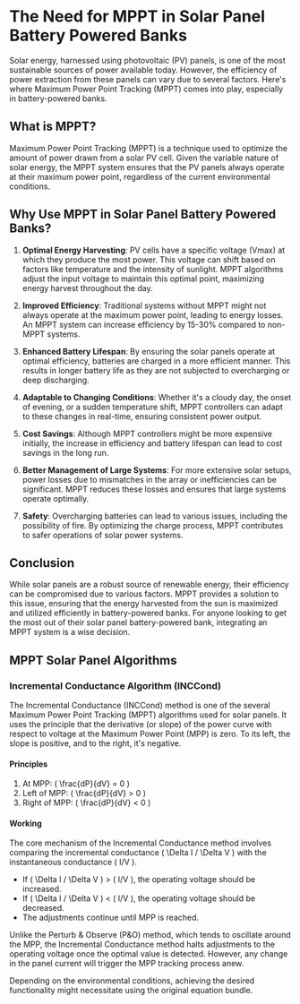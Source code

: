 # The Need for MPPT in Solar Panel Battery Powered Banks

Solar energy, harnessed using photovoltaic (PV) panels, is one of the most sustainable sources of power available today. However, the efficiency of power extraction from these panels can vary due to several factors. Here's where Maximum Power Point Tracking (MPPT) comes into play, especially in battery-powered banks. 

## What is MPPT?

Maximum Power Point Tracking (MPPT) is a technique used to optimize the amount of power drawn from a solar PV cell. Given the variable nature of solar energy, the MPPT system ensures that the PV panels always operate at their maximum power point, regardless of the current environmental conditions.

## Why Use MPPT in Solar Panel Battery Powered Banks?

1. **Optimal Energy Harvesting**: PV cells have a specific voltage (Vmax) at which they produce the most power. This voltage can shift based on factors like temperature and the intensity of sunlight. MPPT algorithms adjust the input voltage to maintain this optimal point, maximizing energy harvest throughout the day.

2. **Improved Efficiency**: Traditional systems without MPPT might not always operate at the maximum power point, leading to energy losses. An MPPT system can increase efficiency by 15-30% compared to non-MPPT systems.

3. **Enhanced Battery Lifespan**: By ensuring the solar panels operate at optimal efficiency, batteries are charged in a more efficient manner. This results in longer battery life as they are not subjected to overcharging or deep discharging.

4. **Adaptable to Changing Conditions**: Whether it's a cloudy day, the onset of evening, or a sudden temperature shift, MPPT controllers can adapt to these changes in real-time, ensuring consistent power output.

5. **Cost Savings**: Although MPPT controllers might be more expensive initially, the increase in efficiency and battery lifespan can lead to cost savings in the long run.

6. **Better Management of Large Systems**: For more extensive solar setups, power losses due to mismatches in the array or inefficiencies can be significant. MPPT reduces these losses and ensures that large systems operate optimally.

7. **Safety**: Overcharging batteries can lead to various issues, including the possibility of fire. By optimizing the charge process, MPPT contributes to safer operations of solar power systems.

## Conclusion

While solar panels are a robust source of renewable energy, their efficiency can be compromised due to various factors. MPPT provides a solution to this issue, ensuring that the energy harvested from the sun is maximized and utilized efficiently in battery-powered banks. For anyone looking to get the most out of their solar panel battery-powered bank, integrating an MPPT system is a wise decision.

## MPPT Solar Panel Algorithms

### Incremental Conductance Algorithm (INCCond)

The Incremental Conductance (INCCond) method is one of the several Maximum Power Point Tracking (MPPT) algorithms used for solar panels. It uses the principle that the derivative (or slope) of the power curve with respect to voltage at the Maximum Power Point (MPP) is zero. To its left, the slope is positive, and to the right, it's negative.

#### Principles

1. At MPP: \( \frac{dP}{dV} = 0 \)
2. Left of MPP: \( \frac{dP}{dV} > 0 \)
3. Right of MPP: \( \frac{dP}{dV} < 0 \)

#### Working

The core mechanism of the Incremental Conductance method involves comparing the incremental conductance \( \Delta I / \Delta V \) with the instantaneous conductance \( I/V \).

- If \( \Delta I / \Delta V \) > \( I/V \), the operating voltage should be increased.
- If \( \Delta I / \Delta V \) < \( I/V \), the operating voltage should be decreased.
- The adjustments continue until MPP is reached.

Unlike the Perturb & Observe (P&O) method, which tends to oscillate around the MPP, the Incremental Conductance method halts adjustments to the operating voltage once the optimal value is detected. However, any change in the panel current will trigger the MPP tracking process anew.

Depending on the environmental conditions, achieving the desired functionality might necessitate using the original equation bundle.
